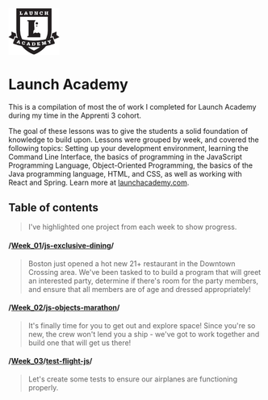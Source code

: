 <img src="https://raw.githubusercontent.com/murphy-codes/launch-academy/master/launch-logo_dark.png" width="20%" height="20%">

# Launch Academy

This is a compilation of most the of work I completed for Launch Academy during my time in the Apprenti 3 cohort.

The goal of these lessons was to give the students a solid foundation of knowledge to build upon. Lessons were grouped by week, and covered the following topics: Setting up your development environment, learning the Command Line Interface, the basics of programming in the JavaScript Programming Language, Object-Oriented Programming, the basics of the Java programming language, HTML, and CSS, as well as working with React and Spring. Learn more at [launchacademy.com](https://launchacademy.com/).

## Table of contents
> I've highlighted one project from each week to show progress.

#### /[Week_01](https://github.com/murphy-codes/launch-academy/tree/master/Week_01)/[js-exclusive-dining](https://github.com/murphy-codes/launch-academy/tree/master/Week_01/js-exclusive-dining)/	
> Boston just opened a hot new 21+ restaurant in the Downtown Crossing area. We've been tasked to to build a program that will greet an interested party, determine if there's room for the party members, and ensure that all members are of age and dressed appropriately!

#### /[Week_02](https://github.com/murphy-codes/launch-academy/tree/master/Week_02)/[js-objects-marathon](https://github.com/murphy-codes/launch-academy/tree/master/Week_02/js-objects-marathon)/
> It's finally time for you to get out and explore space! Since you're so new, the crew won't lend you a ship - we've got to work together and build one that will get us there!

#### /[Week_03](https://github.com/murphy-codes/launch-academy/tree/master/Week_03)/[test-flight-js](https://github.com/murphy-codes/launch-academy/tree/master/Week_03/test-flight-js)/
> Let's create some tests to ensure our airplanes are functioning properly.